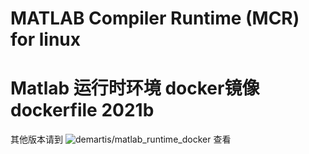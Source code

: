 # MATLAB Compiler Runtime (MCR) for linux
Matlab 运行时环境 docker镜像 dockerfile 2021b
=======================================

其他版本请到 ![demartis/matlab_runtime_docker](https://github.com/demartis/matlab_runtime_docker) 查看
